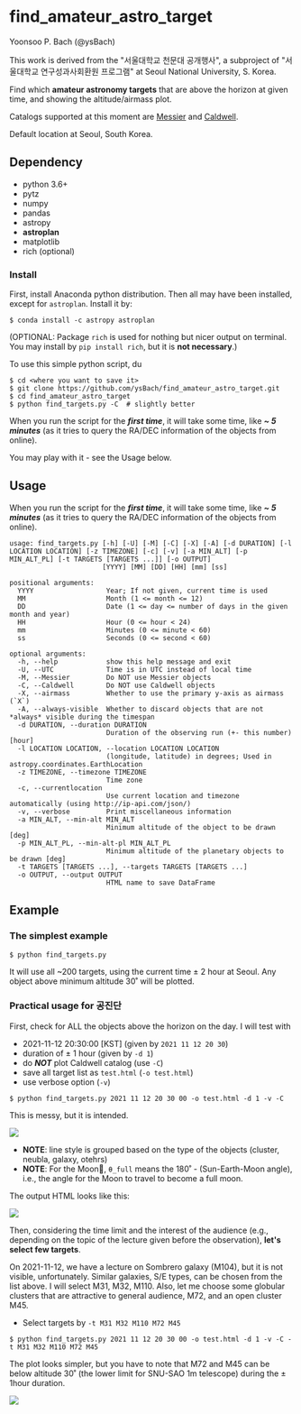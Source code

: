 # find_amateur_astro_target
Yoonsoo P. Bach (@ysBach)

This work is derived from the "서울대학교 천문대 공개행사", a subproject of "서울대학교 연구성과사회환원 프로그램" at Seoul National University, S. Korea.



Find which **amateur astronomy targets** that are above the horizon at given time, and showing the altitude/airmass plot.

Catalogs supported at this moment are [Messier](https://en.wikipedia.org/wiki/Messier_object) and [Caldwell](https://en.wikipedia.org/wiki/Caldwell_catalogue).



Default location at Seoul, South Korea.



## Dependency

* python 3.6+
* pytz
* numpy
* pandas
* astropy
* **astroplan**
* matplotlib
* rich (optional)



### Install 

First, install Anaconda python distribution. Then all may have been installed, except for `astroplan`. Install it by:

```
$ conda install -c astropy astroplan
```



(OPTIONAL: Package `rich` is used for nothing but nicer output on terminal. You may install by `pip install rich`, but it is **not necessary**.)



To use this simple python script, du

```
$ cd <where you want to save it>
$ git clone https://github.com/ysBach/find_amateur_astro_target.git
$ cd find_amateur_astro_target
$ python find_targets.py -C  # slightly better
```

When you run the script for the ***first time***, it will take some time, like ***~ 5 minutes*** (as it tries to query the RA/DEC information of the objects from online).

You may play with it - see the Usage below.





## Usage

When you run the script for the ***first time***, it will take some time, like ***~ 5 minutes*** (as it tries to query the RA/DEC information of the objects from online).

```
usage: find_targets.py [-h] [-U] [-M] [-C] [-X] [-A] [-d DURATION] [-l LOCATION LOCATION] [-z TIMEZONE] [-c] [-v] [-a MIN_ALT] [-p MIN_ALT_PL] [-t TARGETS [TARGETS ...]] [-o OUTPUT]
                       [YYYY] [MM] [DD] [HH] [mm] [ss]

positional arguments:
  YYYY                  Year; If not given, current time is used
  MM                    Month (1 <= month <= 12)
  DD                    Date (1 <= day <= number of days in the given month and year)
  HH                    Hour (0 <= hour < 24)
  mm                    Minutes (0 <= minute < 60)
  ss                    Seconds (0 <= second < 60)

optional arguments:
  -h, --help            show this help message and exit
  -U, --UTC             Time is in UTC instead of local time
  -M, --Messier         Do NOT use Messier objects
  -C, --Caldwell        Do NOT use Caldwell objects
  -X, --airmass         Whether to use the primary y-axis as airmass (`X`)
  -A, --always-visible  Whether to discard objects that are not *always* visible during the timespan
  -d DURATION, --duration DURATION
                        Duration of the observing run (+- this number) [hour]
  -l LOCATION LOCATION, --location LOCATION LOCATION
                        (longitude, latitude) in degrees; Used in astropy.coordinates.EarthLocation
  -z TIMEZONE, --timezone TIMEZONE
                        Time zone
  -c, --currentlocation
                        Use current location and timezone automatically (using http://ip-api.com/json/)
  -v, --verbose         Print miscellaneous information
  -a MIN_ALT, --min-alt MIN_ALT
                        Minimum altitude of the object to be drawn [deg]
  -p MIN_ALT_PL, --min-alt-pl MIN_ALT_PL
                        Minimum altitude of the planetary objects to be drawn [deg]
  -t TARGETS [TARGETS ...], --targets TARGETS [TARGETS ...]
  -o OUTPUT, --output OUTPUT
                        HTML name to save DataFrame
```



## Example

### The simplest example

```
$ python find_targets.py
```

It will use all ~200 targets, using the current time ± 2 hour at Seoul. Any object above minimum altitude 30˚ will be plotted.



### Practical usage for 공진단

First, check for ALL the objects above the horizon on the day. I will test with 

* 2021-11-12 20:30:00 [KST] (given by ``2021 11 12 20 30``) 
* duration of ± 1 hour (given by `-d 1`)
* do ***NOT*** plot Caldwell catalog (use `-C`)
* save all target list as ``test.html`` (`-o test.html`)
* use verbose option (`-v`)

```
$ python find_targets.py 2021 11 12 20 30 00 -o test.html -d 1 -v -C
```

This is messy, but it is intended.

![](examples/Figure_1.png)

* **NOTE**: line style is grouped based on the type of the objects (cluster, neubla, galaxy, otehrs)
* **NOTE**: For the Moon, ``θ_full`` means the 180˚ - (Sun-Earth-Moon angle), i.e., the angle for the Moon to travel to become a full moon.

The output HTML looks like this:

![](examples/Figure_2.png)

Then, considering the time limit and the interest of the audience (e.g., depending on the topic of the lecture given before the observation), **let's select few targets**. 

On 2021-11-12, we have a lecture on Sombrero galaxy (M104), but it is not visible, unfortunately. Similar galaxies, S/E types, can be chosen from the list above. I will select M31, M32, M110. Also, let me choose some globular clusters that are attractive to general audience, M72, and an open cluster M45.

* Select targets by `-t M31 M32 M110 M72 M45`

```
$ python find_targets.py 2021 11 12 20 30 00 -o test.html -d 1 -v -C -t M31 M32 M110 M72 M45
```

The plot looks simpler, but you have to note that M72 and M45 can be below altitude 30˚ (the lower limit for SNU-SAO 1m telescope) during the ± 1hour duration.

![](examples/Figure_3.png)
